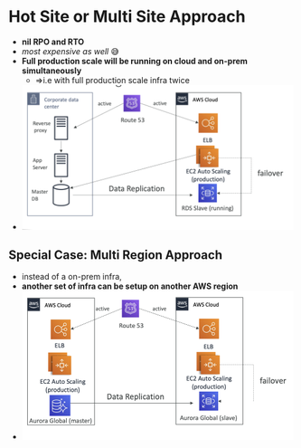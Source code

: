
# Hot Site or Multi Site Approach

- **nil RPO and RTO**
- *most expensive as well* 😅
- **Full production scale will be running on cloud and on-prem simultaneously**
	- =>i.e with full production scale infra twice
- ![image1](../../img/Pasted_image_20240505171219.png)


## Special Case: Multi Region Approach

- instead of a on-prem infra,
- **another set of infra can be setup on another AWS region**
- ![image](../../img/Pasted_image_20240505171326.png)